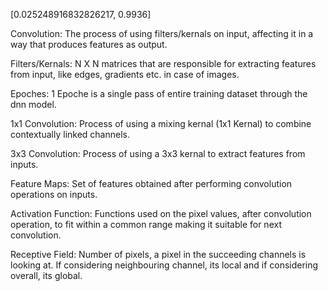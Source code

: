 [0.025248916832826217, 0.9936]

Convolution:
The process of using filters/kernals on input, affecting it in a way that produces features as output.

Filters/Kernals:
N X N matrices that are responsible for extracting features from input, like edges, gradients etc. in case of images.

Epoches:
1 Epoche is a  single pass of entire training dataset through the dnn model.

1x1 Convolution:
Process of using a mixing kernal (1x1 Kernal) to combine contextually linked channels.

3x3 Convolution:
Process of using a 3x3 kernal to extract features from inputs.

Feature Maps:
Set of features obtained after performing convolution operations on inputs.

Activation Function:
Functions used on the pixel values, after convolution operation, to fit within a common range making it suitable for next convolution. 

Receptive Field:
Number of pixels, a pixel in the succeeding channels is looking at. If considering neighbouring channel, its local and if considering overall, its global.



